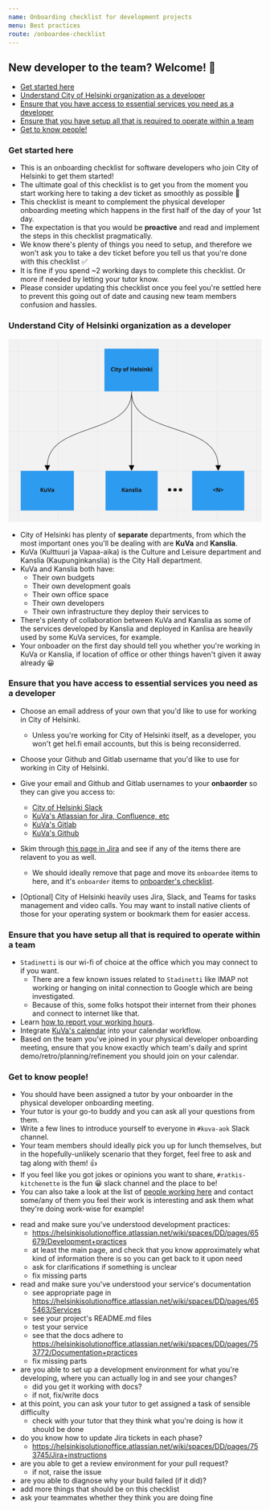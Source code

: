```yaml
---
name: Onboarding checklist for development projects
menu: Best practices
route: /onboardee-checklist
---
```


## New developer to the team? Welcome! 👋

<!-- vim-markdown-toc GFM -->

* [Get started here](#get-started-here)
* [Understand City of Helsinki organization as a developer](#understand-city-of-helsinki-organization-as-a-developer)
* [Ensure that you have access to essential services you need as a developer](#ensure-that-you-have-access-to-essential-services-you-need-as-a-developer)
* [Ensure that you have setup all that is required to operate within a team](#ensure-that-you-have-setup-all-that-is-required-to-operate-within-a-team)
* [Get to know people!](#get-to-know-people)

<!-- vim-markdown-toc -->

### Get started here

* This is an onboarding checklist for software developers who join City of Helsinki to get them started!
* The ultimate goal of this checklist is to get you from the moment you start working here to taking a dev ticket as smoothly as possible 🧡
* This checklist is meant to complement the physical developer onboarding meeting which happens in the first half of the day of your 1st day.
* The expectation is that you would be **proactive** and read and implement the steps in this checklist pragmatically.
* We know there's plenty of things you need to setup, and therefore we won't ask you to take a dev ticket before you tell us that you're done with this checklist ✅
* It is fine if you spend ~2 working days to complete this checklist. Or more if needed by letting your tutor know.
* Please consider updating this checklist once you feel you're settled here to prevent this going out of date and causing new team members confusion and hassles.

### Understand City of Helsinki organization as a developer
![City of Helsinki organization as a developer](../static/city_of_helsinki.png)
* City of Helsinki has plenty of **separate** departments, from which the most important ones you'll be dealing with are **KuVa** and **Kanslia**.
* KuVa (Kulttuuri ja Vapaa-aika) is the Culture and Leisure department and Kanslia (Kaupunginkanslia) is the City Hall department.
* KuVa and Kanslia both have:
    * Their own budgets
    * Their own development goals
    * Their own office space
    * Their own developers
    * Their own infrastructure they deploy their services to
* There's plenty of collaboration between KuVa and Kanslia as some of the services developed by Kanslia and deployed in Kanlisa are heavily used by some KuVa services, for example.
* Your onboader on the first day should tell you whether you're working in KuVa or Kanslia, if location of office or other things haven't given it away already 😀

### Ensure that you have access to essential services you need as a developer
* Choose an email address of your own that you'd like to use for working in City of Helsinki.
    * Unless you're working for City of Helsinki itself, as a developer, you won't get hel.fi email accounts, but this is being reconsiderred.
* Choose your Github and Gitlab username that you'd like to use for working in City of Helsinki.
* Give your email and Github and Gitlab usernames to your **onbaorder** so they can give you access to:
    * [City of Helsinki Slack](https://helsinkicity.slack.com/)
    * [KuVa's Atlassian for Jira, Confluence, etc](https://helsinkisolutionoffice.atlassian.net/wiki/spaces/DD/overview)
    * [KuVa's Gitlab](https://gitlab.com/City-of-Helsinki/KuVa)
    * [KuVa's Github](https://github.com/orgs/City-of-Helsinki/teams/kuva-developers/members)
* Skim through [this page in Jira](https://helsinkisolutionoffice.atlassian.net/wiki/spaces/DD/pages/851980/Services+and+accounts+for+new+developers) and see if any of
the items there are relavent to you as well.

   * We should ideally remove that page and move its `onboardee` items to here, and it's `onboarder` items to [onboarder's checklist](https://helsinkisolutionoffice.atlassian.net/wiki/spaces/DD/pages/416940090/Onboarding+checklist).

* [Optional] City of Helsinki heavily uses Jira, Slack, and Teams for tasks management and video calls.
You may want to install native clients of those for your operating system or bookmark them for easier access.

### Ensure that you have setup all that is required to operate within a team
* `Stadinetti` is our wi-fi of choice at the office which you may connect to if you want.
    * There are a few known issues related to `Stadinetti` like IMAP not working or hanging on inital connection to Google which are being investigated.
    * Because of this, some folks hotspot their internet from their phones and connect to internet like that.
* Learn [how to report your working hours](https://helsinkisolutionoffice.atlassian.net/wiki/spaces/DD/pages/30015547/Work+hours+tracking).
* Integrate [KuVa's calendar](https://helsinkisolutionoffice.atlassian.net/wiki/spaces/DD/pages/47677441/Calendar+usage) into your calendar workflow.
* Based on the team you've joined in your physical developer onboarding meeting, ensure that you know exactly which team's daily and
sprint demo/retro/planning/refinement you should join on your calendar.

### Get to know people!
* You should have been assigned a tutor by your onboarder in the physical developer onboarding meeting.
* Your tutor is your go-to buddy and you can ask all your questions from them.
* Write a few lines to introduce yourself to everyone in `#kuva-aok` Slack channel.
* Your team members should ideally pick you up for lunch themselves, but in the hopefully-unlikely scenario that they forget, feel free to ask and tag along with them! 👍
* If you feel like you got jokes or opinions you want to share, `#ratkis-kitchenette` is the fun 😀 slack channel and the place to be!
* You can also take a look at the list of [people working here](https://helsinkisolutionoffice.atlassian.net/wiki/spaces/DD/pages/753891/People) and contact some/any of them
you feel their work is interesting and ask them what they're doing work-wise for example!

- read and make sure you've understood development practices:
  - https://helsinkisolutionoffice.atlassian.net/wiki/spaces/DD/pages/65679/Development+practices
  - at least the main page, and check that you know approximately what
    kind of information there is so you can get back to it upon need
  - ask for clarifications if something is unclear
  - fix missing parts
- read and make sure you've understood your service's documentation
  - see appropriate page in
    https://helsinkisolutionoffice.atlassian.net/wiki/spaces/DD/pages/655463/Services
  - see your project's README.md files
  - test your service
  - see that the docs adhere to
    https://helsinkisolutionoffice.atlassian.net/wiki/spaces/DD/pages/753772/Documentation+practices
  - fix missing parts
- are you able to set up a development environment for what you're developing,
  where you can actually log in and see your changes?
  - did you get it working with docs?
  - if not, fix/write docs
- at this point, you can ask your tutor to get assigned a task of
  sensible difficulty
  - check with your tutor that they think what you're doing is how it
    should be done
- do you know how to update Jira tickets in each phase?
  - https://helsinkisolutionoffice.atlassian.net/wiki/spaces/DD/pages/753745/Jira+instructions
- are you able to get a review environment for your pull request?
  - if not, raise the issue
- are you able to diagnose why your build failed (if it did)?
- add more things that should be on this checklist
- ask your teammates whether they think you are doing fine

